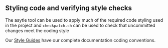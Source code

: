## Styling code and verifying style checks

The asytle tool can be used to apply much of the required code styling used in
the project and `checkpatch.sh` can be used to check that uncommitted changes
meet the coding style

Our [Style Guides](https://unifycr.readthedocs.io/en/dev/style-guides.html)
have our complete documentation coding conventions.
